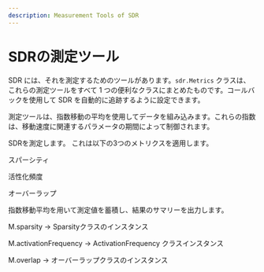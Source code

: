 ```yaml
---
description: Measurement Tools of SDR
---
```


# SDRの測定ツール

SDR には、それを測定するためのツールがあります。`sdr.Metrics` クラスは、これらの測定ツールをすべて 1 つの便利なクラスにまとめたものです。コールバックを使用して SDR を自動的に追跡するように設定できます。

測定ツールは、指数移動の平均を使用してデータを組み込みます。これらの指数は、移動速度に関連するパラメータの期間によって制御されます。

SDRを測定します。 これは以下の3つのメトリクスを適用します。

スパーシティ

活性化頻度

オーバーラップ

指数移動平均を用いて測定値を蓄積し、結果のサマリーを出力します。

M.sparsity -&gt; Sparsityクラスのインスタンス

M.activationFrequency -&gt; ActivationFrequency クラスインスタンス

M.overlap -&gt; オーバーラップクラスのインスタンス

